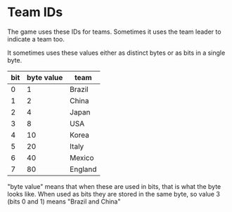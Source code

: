 # Team IDs

The game uses these IDs for teams. Sometimes it uses the team leader to indicate a team too.

It sometimes uses these values either as distinct bytes or as bits in a single byte.

| bit | byte value | team    |
| --- | ---------- | ------- |
| 0   | 1          | Brazil  |
| 1   | 2          | China   |
| 2   | 4          | Japan   |
| 3   | 8          | USA     |
| 4   | 10         | Korea   |
| 5   | 20         | Italy   |
| 6   | 40         | Mexico  |
| 7   | 80         | England |

"byte value" means that when these are used in bits, that is what the byte looks like. When used as bits they are stored in the same byte, so value 3 (bits 0 and 1) means "Brazil and China"

